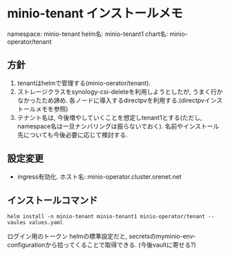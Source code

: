 # minio-tenant インストールメモ
namespace: minio-tenant
helm名: minio-tenant1
chart名: minio-operator/tenant

## 方針
1. tenantはhelmで管理する(minio-oerator/tenant).
2. ストレージクラスをsynology-csi-deleteを利用しようとしたが, うまく行かなかったため諦め.
   各ノードに導入するdirectpvを利用する.(directpvインストールメモを参照)
3. テナント名は, 今後増やしていくことを想定しtenant1とする(ただし, namespace名は一旦ナンバリングは振らないでおく). 
   名前やインストール先についても今後必要に応じて検討する.

## 設定変更
- ingress有効化. ホスト名: minio-operator.cluster.orenet.net
## インストールコマンド
```
helm install -n minio-tenant minio-tenant1 minio-operator/tenant --vaules values.yaml
```

ログイン用のトークン
helmの標準設定だと, secretsのmyminio-env-configurationから拾ってくることで取得できる.
(今後vaultに寄せる?)
